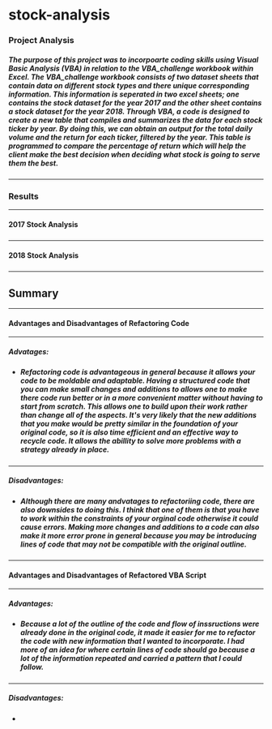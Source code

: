 # stock-analysis
### Project Analysis
##### The  purpose of this project was to incorpoarte coding skills using Visual Basic Analysis (VBA) in relation to the VBA_challenge workbook within Excel. The VBA_challenge workbook consists of two dataset sheets that contain data on different stock types and there unique corresponding information. This information is seperated in two excel sheets; one contains the stock dataset for the year 2017 and the other sheet contains a stock dataset for the year 2018. Through VBA, a code is designed to create a new table that compiles and summarizes the data for each stock ticker by year. By doing this, we can obtain an output for the total daily volume and the return for each ticker, filtered by the year. This table is programmed to compare the percentage of return which will help the client make the best decision when deciding what stock is going to serve them the best. 
---
### Results
---
#### 2017 Stock Analysis
#####
---
#### 2018 Stock Analysis
#####
---
## Summary
---
#### Advantages and Disadvantages of Refactoring Code
---
##### Advatages:
* ##### Refactoring code is advantageous in general because it allows your code to be moldable and adaptable. Having a structured code that you can make small changes and additions to allows one to make there code run better or in a more convenient matter without having to start from scratch. This allows one to build upon their work rather than change all of the aspects. It's very likely that the new additions that you make would be pretty similar in the foundation of your original code, so it is also time efficient and an effective way to recycle code. It allows the abillity to solve more problems with a strategy already in place.
---
##### Disadvantages:
* ##### Although there are many andvatages to refactoriing code, there are also downsides to doing this. I think that one of them is that you have to work within the constraints of your orginal code otherwise it could cause errors. Making more changes and additions to a code can also make it more error prone in general because you may be introducing lines of code that may not be compatible with the original outline.
---
#### Advantages and Disadvantages of Refactored VBA Script
---
##### Advantages:
* ##### Because a lot of the outline of the code and flow of inssructions were already done in the original code, it made it easier for me to refactor the code with new information that I wanted to incorporate. I had more of an idea for where certain lines of code should go because a lot of the information repeated and carried a pattern that I could follow. 
---
##### Disadvantages: 
* ##### 

